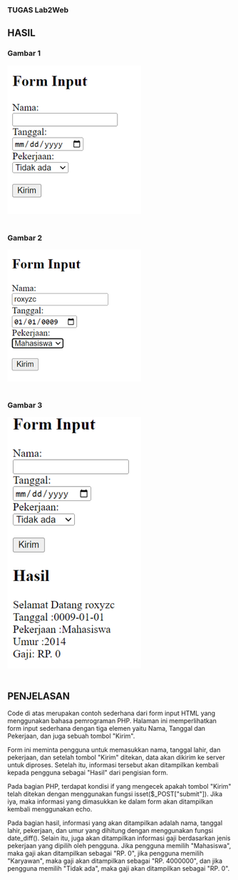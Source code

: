 ### TUGAS Lab2Web

## HASIL

### Gambar 1

<img src="./img/img1.png" style="margin: auto; width:300px;"><br><br>

### Gambar 2

<img src="./img/img2.png" style="margin: auto; width:300px;"><br><br>

### Gambar 3

<img src="./img/img3.png" style="margin: auto; width:300px;"><br><br>

## PENJELASAN

<p>Code di atas merupakan contoh sederhana dari form input HTML yang menggunakan bahasa pemrograman PHP. Halaman ini memperlihatkan form input sederhana dengan tiga elemen yaitu Nama, Tanggal dan Pekerjaan, dan juga sebuah tombol "Kirim".

Form ini meminta pengguna untuk memasukkan nama, tanggal lahir, dan pekerjaan, dan setelah tombol "Kirim" ditekan, data akan dikirim ke server untuk diproses. Setelah itu, informasi tersebut akan ditampilkan kembali kepada pengguna sebagai "Hasil" dari pengisian form.

Pada bagian PHP, terdapat kondisi if yang mengecek apakah tombol "Kirim" telah ditekan dengan menggunakan fungsi isset($\_POST["submit"]). Jika iya, maka informasi yang dimasukkan ke dalam form akan ditampilkan kembali menggunakan echo.

Pada bagian hasil, informasi yang akan ditampilkan adalah nama, tanggal lahir, pekerjaan, dan umur yang dihitung dengan menggunakan fungsi date_diff(). Selain itu, juga akan ditampilkan informasi gaji berdasarkan jenis pekerjaan yang dipilih oleh pengguna. Jika pengguna memilih "Mahasiswa", maka gaji akan ditampilkan sebagai "RP. 0", jika pengguna memilih "Karyawan", maka gaji akan ditampilkan sebagai "RP. 4000000", dan jika pengguna memilih "Tidak ada", maka gaji akan ditampilkan sebagai "RP. 0".

</p>
